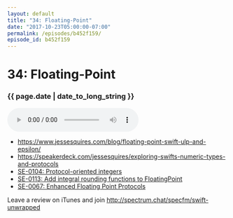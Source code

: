 ```yaml
---
layout: default
title: "34: Floating-Point"
date: "2017-10-23T05:00:00-07:00"
permalink: /episodes/b452f159/
episode_id: b452f159
---
```


# 34: Floating-Point

### {{ page.date | date_to_long_string }}

<audio controls><source src="/audio/b452f159.mp3" type="audio/mpeg"></audio>
<br/>
- https://www.jessesquires.com/blog/floating-point-swift-ulp-and-epsilon/
- https://speakerdeck.com/jessesquires/exploring-swifts-numeric-types-and-protocols
- [SE-0104: Protocol-oriented integers](https://github.com/apple/swift-evolution/blob/master/proposals/0104-improved-integers.md)
- [SE-0113: Add integral rounding functions to FloatingPoint](https://github.com/apple/swift-evolution/blob/master/proposals/0113-rounding-functions-on-floatingpoint.md)
- [SE-0067: Enhanced Floating Point Protocols](https://github.com/apple/swift-evolution/blob/master/proposals/0067-floating-point-protocols.md)

Leave a review on iTunes and join http://spectrum.chat/specfm/swift-unwrapped
